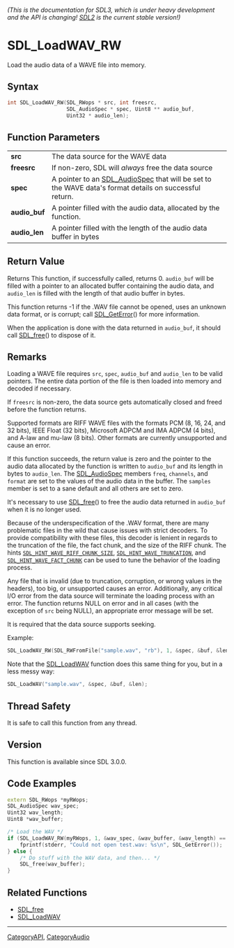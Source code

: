 ###### (This is the documentation for SDL3, which is under heavy development and the API is changing! [SDL2](https://wiki.libsdl.org/SDL2/) is the current stable version!)
# SDL_LoadWAV_RW

Load the audio data of a WAVE file into memory.

## Syntax

```c
int SDL_LoadWAV_RW(SDL_RWops * src, int freesrc,
                   SDL_AudioSpec * spec, Uint8 ** audio_buf,
                   Uint32 * audio_len);

```

## Function Parameters

|                   |                                                                                                                         |
| ----------------- | ----------------------------------------------------------------------------------------------------------------------- |
| **src**           | The data source for the WAVE data                                                                                       |
| **freesrc**       | If non-zero, SDL will _always_ free the data source                                                                     |
| **spec**          | A pointer to an [SDL_AudioSpec](SDL_AudioSpec) that will be set to the WAVE data's format details on successful return. |
| **audio_buf**     | A pointer filled with the audio data, allocated by the function.                                                        |
| **audio_len**     | A pointer filled with the length of the audio data buffer in bytes                                                      |

## Return Value

Returns This function, if successfully called, returns 0. `audio_buf` will
be filled with a pointer to an allocated buffer containing the audio data,
and `audio_len` is filled with the length of that audio buffer in bytes.

This function returns -1 if the .WAV file cannot be opened, uses an unknown
data format, or is corrupt; call [SDL_GetError](SDL_GetError)() for more
information.

When the application is done with the data returned in `audio_buf`, it
should call [SDL_free](SDL_free)() to dispose of it.

## Remarks

Loading a WAVE file requires `src`, `spec`, `audio_buf` and `audio_len` to
be valid pointers. The entire data portion of the file is then loaded into
memory and decoded if necessary.

If `freesrc` is non-zero, the data source gets automatically closed and
freed before the function returns.

Supported formats are RIFF WAVE files with the formats PCM (8, 16, 24, and
32 bits), IEEE Float (32 bits), Microsoft ADPCM and IMA ADPCM (4 bits), and
A-law and mu-law (8 bits). Other formats are currently unsupported and
cause an error.

If this function succeeds, the return value is zero and the pointer to the
audio data allocated by the function is written to `audio_buf` and its
length in bytes to `audio_len`. The [SDL_AudioSpec](SDL_AudioSpec) members
`freq`, `channels`, and `format` are set to the values of the audio data in
the buffer. The `samples` member is set to a sane default and all others
are set to zero.

It's necessary to use [SDL_free](SDL_free)() to free the audio data
returned in `audio_buf` when it is no longer used.

Because of the underspecification of the .WAV format, there are many
problematic files in the wild that cause issues with strict decoders. To
provide compatibility with these files, this decoder is lenient in regards
to the truncation of the file, the fact chunk, and the size of the RIFF
chunk. The hints
[`SDL_HINT_WAVE_RIFF_CHUNK_SIZE`](SDL_HINT_WAVE_RIFF_CHUNK_SIZE),
[`SDL_HINT_WAVE_TRUNCATION`](SDL_HINT_WAVE_TRUNCATION), and
[`SDL_HINT_WAVE_FACT_CHUNK`](SDL_HINT_WAVE_FACT_CHUNK) can be used to tune
the behavior of the loading process.

Any file that is invalid (due to truncation, corruption, or wrong values in
the headers), too big, or unsupported causes an error. Additionally, any
critical I/O error from the data source will terminate the loading process
with an error. The function returns NULL on error and in all cases (with
the exception of `src` being NULL), an appropriate error message will be
set.

It is required that the data source supports seeking.

Example:

```c
SDL_LoadWAV_RW(SDL_RWFromFile("sample.wav", "rb"), 1, &spec, &buf, &len);
```

Note that the [SDL_LoadWAV](SDL_LoadWAV) function does this same thing for
you, but in a less messy way:

```c
SDL_LoadWAV("sample.wav", &spec, &buf, &len);
```

## Thread Safety

It is safe to call this function from any thread.

## Version

This function is available since SDL 3.0.0.

## Code Examples

```c++
extern SDL_RWops *myRWops;
SDL_AudioSpec wav_spec;
Uint32 wav_length;
Uint8 *wav_buffer;

/* Load the WAV */
if (SDL_LoadWAV_RW(myRWops, 1, &wav_spec, &wav_buffer, &wav_length) == NULL) {
    fprintf(stderr, "Could not open test.wav: %s\n", SDL_GetError());
} else {
    /* Do stuff with the WAV data, and then... */
    SDL_free(wav_buffer);
}
```

## Related Functions

* [SDL_free](SDL_free)
* [SDL_LoadWAV](SDL_LoadWAV)

----
[CategoryAPI](CategoryAPI), [CategoryAudio](CategoryAudio)


